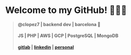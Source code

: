 # Welcome to my GitHub! 👨🏽‍💻

>  #### @clopez7 | backend dev | barcelona 📍
>  #### JS | PHP | AWS | GCP | PostgreSQL | MongoDB
>  #### [gitlab](www.gitlab.com/clopez12) | [linkedin](https://www.linkedin.com/in/celopez12) | [personal](https://clopez7.github.io)
